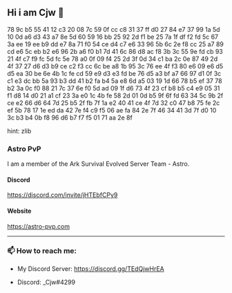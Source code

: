 
## Hi i am Cjw  👋

78 9c b5 55 41 12 c3 20 08 7c 59 0f cc c8 31 37 ff d0 27 84 e7 37 99 1a
5d 10 0d a6 d3 43 a7 8e 5d 60 59 16 bb 25 92 2d f1 be 25 7a 1f df f2 fd
5c 67 3a ee 19 ee b9 dd e7 8a 71 f0 54 ce d4 c7 e6 33 96 5b 6c 2e f8 cc
25 a7 89 cd e6 5c eb b2 e6 96 2b a6 f0 b1 7d 41 6c 86 d8 ac f8 3b 3c 55 
9e fd cb 93 21 4f c7 f9 fc 5d fc 5e 78 a0 0f 09 f4 25 2d 3f 0d 34 c1 ba 
2c 0e 87 49 2d 4f 37 27 d6 d3 b9 ce c2 f3 cc 6c be a8 1b 95 3c 76 ee 4f 
f3 80 e6 09 e6 d5 d5 ea 30 be 6e 4b 1c fe cd 59 e9 d3 e3 fd be 76 d5 a3 
bf a7 66 97 d1 0f 3c c1 e3 dc bb 5a 93 b3 dd 41 b2 fa b4 5a e8 6d a5 03 
19 1d 66 78 b5 ef 37 78 b2 3a 0c f0 88 21 7c 37 6e f0 5d ad 09 1f d6 73 
4f 23 cf b8 b5 c4 e9 05 31 f1 d8 14 d0 21 a1 cf 23 3a e0 1c 4b fe 58 2d 
01 0d b5 9f 6f fd 63 34 5c 9b 2f ce e2 66 d6 64 7d 25 b5 2f fb 7f 1a e2 
40 41 ce 4f 7d 32 c0 47 b8 75 fe 2c ef 5b 78 17 1e ed da 42 7e f4 c9 f5
06 ae fa 84 2e 7f 46 34 41 3d 7f d0 10 3c b3 b4 0b f8 96 d6 b7 f7 f5 01 
71 aa 2e 8f

hint: zlib

### Astro PvP

I am a member of the Ark Survival Evolved Server Team - Astro.

#### Discord

https://discord.com/invite/jHTEbfCPy9

#### Website 
https://astro-pvp.com

---

### 📫 How to reach me:

- My Discord Server: https://discord.gg/TEdQjwHrEA
<!-- - My Email: -->
- Discord: _Cjw#4299


